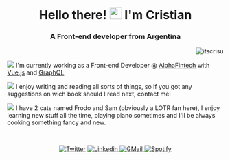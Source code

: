 <h1 align="center">Hello there! <img src="https://emojis.slackmojis.com/emojis/images/1621024394/39092/cat-roll.gif?1621024394" width="28" /> I'm Cristian</h1>
<h3 align="center">A Front-end developer from Argentina</h3>

<p align="right"> <img src="https://komarev.com/ghpvc/?username=itscrisu&label=Profile%20views&color=ee5253&style=flat" alt="itscrisu" /> </p>

<img src="https://user-images.githubusercontent.com/57419590/121792023-80374100-cbc6-11eb-9fcb-63049d65bca9.png" />  I'm currently working as a Front-end Developer @ [AlphaFintech](https://alphafin.tech/) with [Vue.js](https://vuejs.org/) and [GraphQL](https://graphql.org/)

<img src="https://user-images.githubusercontent.com/57419590/121792342-f7220900-cbc9-11eb-83d1-9059cb1261bb.png" /> I enjoy writing and reading all sorts of things, so if you got any suggestions on wich book should I read next, contact me!  

<img src="https://user-images.githubusercontent.com/57419590/121792352-0e60f680-cbca-11eb-8140-b225af9294ee.png" /> I have 2 cats named Frodo and Sam (obviously a LOTR fan here), I enjoy learning new stuff all the time, playing piano sometimes and I'll be always cooking something fancy and new.

<br>

<p align="center">
<a href="https://twitter.com/itscrisu"  target="_blank"><img src="https://user-images.githubusercontent.com/57419590/121791667-cab6be80-cbc2-11eb-8a11-f9c56187d1fb.png" alt="Twitter" /></a>
<a href="https://linkedin.com/in/cristiandominguezl/"  target="_blank"><img src="https://user-images.githubusercontent.com/57419590/121791656-a9ee6900-cbc2-11eb-8e8a-6b3f7ab8f70a.png" alt="Linkedin" /> </a>
<a href="mailto:cristian.eng3@gmail.com"><img src="https://user-images.githubusercontent.com/57419590/121791697-110c1d80-cbc3-11eb-8256-fd2de12eded4.png" alt="GMail" /> </a>
<a href="https://open.spotify.com/user/crissheepy?si=be34a6b9307a4fd6"><img src="https://user-images.githubusercontent.com/57419590/121792400-a6f77680-cbca-11eb-80a3-069abb53abf7.png" alt="Spotify" /> </a>
</p>



